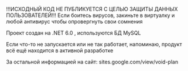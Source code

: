 !!!ИСХОДНЫЙ КОД НЕ ПУБЛИКУЕТСЯ С ЦЕЛЬЮ ЗАЩИТЫ ДАННЫХ ПОЛЬЗОВАТЕЛЕЙ!!!
Если боитесь вирусов, закиньте в виртуалку и любой антивирус чтобы опровергнуть свои сомнения

Проект создан на .NET 6.0 , используются БД MySQL

Если что-то не запускается или не так работает, напоминаю, продукт всё ещё находится в активной разработке

За остальной информацией на сайт: sites.google.com/view/void-plan
